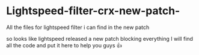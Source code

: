 # Lightspeed-filter-crx-new-patch-
All the files for lightspeed filter i can find in the new patch


so looks like lightspeed released a new patch blocking everything I will find all the code and put it here to help you guys 👍
